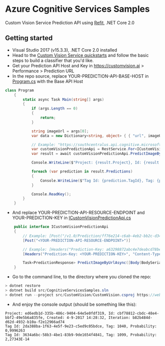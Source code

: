 # Azure Cognitive Services Samples

Custom Vision Service Prediction API using [Refit](https://github.com/paulcbetts/refit), .NET Core 2.0

## Getting started
* Visual Studio 2017 (v15.3.3), .NET Core 2.0 installed
* Head to the [Custom Vision Service quickstarts](https://docs.microsoft.com/en-us/azure/cognitive-services/custom-vision-service/getting-started-build-a-classifier) and follow the basic steps to build a classifier that you'd like.
* Get your Prediction API Host and Key in https://customvision.ai > Performance > Prediction URL
* In the repo source, replace YOUR-PREDICTION-API-BASE-HOST in [Program.cs](https://github.com/CarlosSardo/CognitiveServicesSamples/blob/master/src/CustomVision/Program.cs) with the Base API Host
```csharp
class Program
    {
        static async Task Main(string[] args)
        {
            if (args.Length == 0)
            {
                return;
            }

            string imageUrl = args[0];
            var data = new Dictionary<string, object> { { "url", imageUrl }, };

            // Example: "https://southcentralus.api.cognitive.microsoft.com/customvision"
            var customVisionPredictionApi = RestService.For<ICustomVisionPredictionApi>("<YOUR-PREDICTION-API-BASE-HOST>");
            var result = await customVisionPredictionApi.PredictImageByUrlAsync(data);

            Console.WriteLine($"Project: {result.Project}, Id: {result.Id}, Created: {result.Created}, Iteration: {result.Iteration}");

            foreach (var prediction in result.Predictions)
            {
                Console.WriteLine($"Tag Id: {prediction.TagId}, Tag: {prediction.Tag}, Probability: {prediction.Probability}");
            }

            Console.ReadKey();
        }
    }
```

* And replace YOUR-PREDICTION-API-RESOURCE-ENDPOINT and YOUR-PREDICTION-KEY in [ICustomVisionPredictionApi.cs](https://github.com/CarlosSardo/CognitiveServicesSamples/blob/master/src/CustomVision/RefitRestService/ICustomVisionPredictionApi.cs)

```csharp
    public interface ICustomVisionPredictionApi
    {
        // Example: [Post("/v1.0/Prediction/ff76e214-c6ab-4eb2-bb2c-d34c3ca65bcc/url")]
        [Post("<YOUR-PREDICTION-API-RESOURCE-ENDPOINT>")]

        // Example: [Headers("Prediction-Key: a63298872abc4e7deabcd78beec819a2", "Content-Type: application/json; charset=UTF-8")]
        [Headers("Prediction-Key: <YOUR-PREDICTION-KEY>", "Content-Type: application/json; charset=UTF-8")]

        Task<PredictionResponse> PredictImageByUrlAsync([Body(BodySerializationMethod.Json)] Dictionary<string, object> content);
    }
```

* Go to the command line, to the directory where you cloned the repo:
```csharp
> dotnet restore
> dotnet build src/CognitiveServicesSamples.sln
> dotnet run --project src/CustomVision/CustomVision.csproj https://website-example.com/images/image.jpg
```
* And enjoy the console output (should be something like this):
```cli
Project: ed6edb1d-335b-486c-9404-64e5e0fdf319, Id: cbf78812-cbdc-48e4-bbf2-49e5b6a835fe, Created: 4-9-2017 14:28:32, Iteration: b82b484d-d62d-4932-b10a-f2e12966ad74
Tag Id: 2da388ba-1f63-4e5f-9e23-c5ed9c05bdce, Tag: 1040, Probability: 0,9996263
Tag Id: 3634a6bc-58b3-4be1-83b9-9de1654f4841, Tag: 1099, Probability: 2,27343E-14
```



